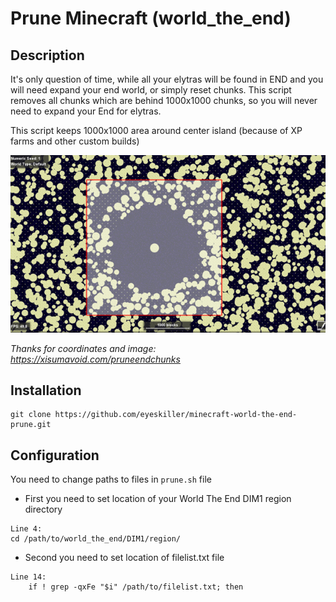 # Prune Minecraft (world_the_end)

## Description

It's only question of time, while all your elytras will be found in END and you will need expand your end world, or simply reset chunks. This script removes all chunks which are behind 1000x1000 chunks, so you will never need to expand your End for elytras. 

This script keeps 1000x1000 area around center island (because of XP farms and other custom builds)

![Prune area](https://github.com/eyeskiller/minecraft-world-the-end-prune/blob/master/img/endprune.png?raw=true)

*Thanks for coordinates and image: https://xisumavoid.com/pruneendchunks*

## Installation

```
git clone https://github.com/eyeskiller/minecraft-world-the-end-prune.git
```

## Configuration

You need to change paths to files in `prune.sh` file

- First you need to set location of your World The End DIM1 region directory

```
Line 4:
cd /path/to/world_the_end/DIM1/region/
```

- Second you need to set location of filelist.txt file

```
Line 14:
    if ! grep -qxFe "$i" /path/to/filelist.txt; then
```




